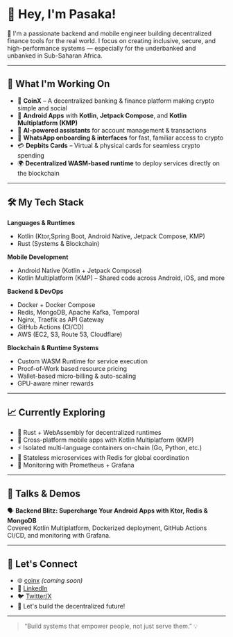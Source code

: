 # 👋 Hey, I'm Pasaka!

🚀 I'm a passionate backend and mobile engineer building decentralized finance tools for the real world. I focus on creating inclusive, secure, and high-performance systems — especially for the underbanked and unbanked in Sub-Saharan Africa.

---

## 🧠 What I'm Working On

- 🔗 **CoinX** – A decentralized banking & finance platform making crypto simple and social
- 🤖 **Android Apps** with **Kotlin**, **Jetpack Compose**, and **Kotlin Multiplatform (KMP)**
- 🧠 **AI-powered assistants** for account management & transactions
- 📲 **WhatsApp onboarding & interfaces** for fast, familiar access to crypto
- 💳 **Depbits Cards** – Virtual & physical cards for seamless crypto spending
- 🌍 **Decentralized WASM-based runtime** to deploy services directly on the blockchain

---

## 🛠️ My Tech Stack

**Languages & Runtimes**
- Kotlin (Ktor,Spring Boot, Android Native, Jetpack Compose, KMP)
- Rust (Systems & Blockchain)

**Mobile Development**
- Android Native (Kotlin + Jetpack Compose)
- Kotlin Multiplatform (KMP) – Shared code across Android, iOS, and more

**Backend & DevOps**
- Docker + Docker Compose
- Redis, MongoDB, Apache Kafka, Temporal
- Nginx, Traefik as API Gateway
- GitHub Actions (CI/CD)
- AWS (EC2, S3, Route 53, Cloudflare)

**Blockchain & Runtime Systems**
- Custom WASM Runtime for service execution
- Proof-of-Work based resource pricing
- Wallet-based micro-billing & auto-scaling
- GPU-aware miner rewards

---

## 📈 Currently Exploring

- 🧬 Rust + WebAssembly for decentralized runtimes
- 📱 Cross-platform mobile apps with Kotlin Multiplatform (KMP)
- ⚡ Isolated multi-language containers on-chain (Go, Python, etc.)
- 🔄 Stateless microservices with Redis for global coordination
- 🧰 Monitoring with Prometheus + Grafana

---

## 📣 Talks & Demos

🗣️ **Backend Blitz: Supercharge Your Android Apps with Ktor, Redis & MongoDB**  
Covered Kotlin Multiplatform, Dockerized deployment, GitHub Actions CI/CD, and monitoring with Grafana.

---

## 🔗 Let's Connect

- 🌐 [coinx](https://coinx.co.ke) *(coming soon)*
- 💼 [LinkedIn](https://www.linkedin.com/in/pasaka-mutuku-9a31251a7/)
- 🐦 [Twitter/X](https://x.com/pasaka254)
- 🧠 Let's build the decentralized future!

---

> “Build systems that empower people, not just serve them.” 💡

